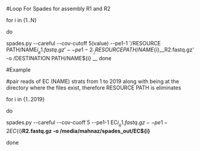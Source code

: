 
#Loop For Spades for assembly R1 and R2


for i in {1..N}

do

spades.py --careful --cov-cutoff 5(value) --pe1-1 '/RESOURCE PATH/NAME${i}__R1.fastq.gz' --pe1-2 _'_/RESOURCE PATH/NAME${i}__R2.fastq.gz' -o /DESTINATION PATH/NAME${i}
__
done


#Example

#pair reads of EC (NAME) strats from 1 to 2019 along with being at the directory where the files exist, therefore RESOURCE PATH is eliminates

for i in {1..2019}

do

spades.py --careful --cov-cuoff 5 --pe1-1 EC${i}__R1.fastq.gz --pe1-2 EC${i}__R2.fastq.gz -o /media/mahnaz/spades_out/EC${i}__

done

